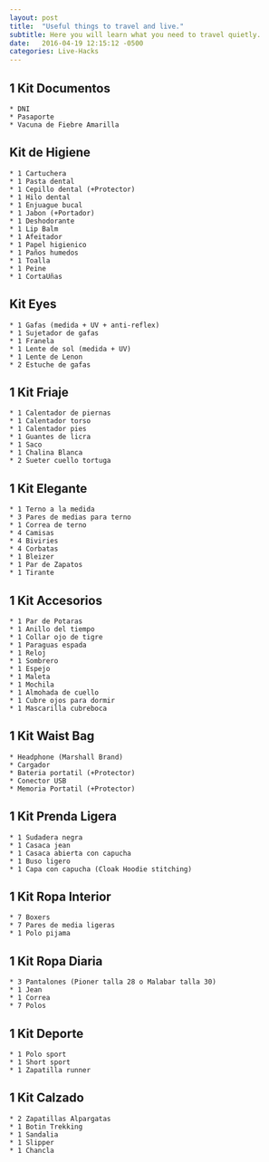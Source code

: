 ```yaml
---
layout: post
title:  "Useful things to travel and live."
subtitle: Here you will learn what you need to travel quietly.
date:   2016-04-19 12:15:12 -0500
categories: Live-Hacks
---
```


## 1 Kit Documentos

    * DNI  
    * Pasaporte  
    * Vacuna de Fiebre Amarilla  

## Kit de Higiene

    * 1 Cartuchera  
    * 1 Pasta dental  
    * 1 Cepillo dental (+Protector)  
    * 1 Hilo dental  
    * 1 Enjuague bucal  
    * 1 Jabon (+Portador)  
    * 1 Deshodorante  
    * 1 Lip Balm  
    * 1 Afeitador  
    * 1 Papel higienico  
    * 1 Paños humedos  
    * 1 Toalla  
    * 1 Peine  
    * 1 CortaUñas  

## Kit Eyes

    * 1 Gafas (medida + UV + anti-reflex)  
    * 1 Sujetador de gafas  
    * 1 Franela  
    * 1 Lente de sol (medida + UV)  
    * 1 Lente de Lenon  
    * 2 Estuche de gafas  

## 1 Kit Friaje

    * 1 Calentador de piernas  
    * 1 Calentador torso  
    * 1 Calentador pies  
    * 1 Guantes de licra  
    * 1 Saco  
    * 1 Chalina Blanca  
    * 2 Sueter cuello tortuga  

## 1 Kit Elegante

    * 1 Terno a la medida  
    * 3 Pares de medias para terno  
    * 1 Correa de terno  
    * 4 Camisas  
    * 4 Biviries  
    * 4 Corbatas  
    * 1 Bleizer  
    * 1 Par de Zapatos  
    * 1 Tirante  

## 1 Kit Accesorios

    * 1 Par de Potaras  
    * 1 Anillo del tiempo  
    * 1 Collar ojo de tigre  
    * 1 Paraguas espada  
    * 1 Reloj  
    * 1 Sombrero  
    * 1 Espejo  
    * 1 Maleta  
    * 1 Mochila  
    * 1 Almohada de cuello  
    * 1 Cubre ojos para dormir  
    * 1 Mascarilla cubreboca  

## 1 Kit Waist Bag

    * Headphone (Marshall Brand)  
    * Cargador  
    * Bateria portatil (+Protector)  
    * Conector USB  
    * Memoria Portatil (+Protector)  

## 1 Kit Prenda Ligera

    * 1 Sudadera negra  
    * 1 Casaca jean  
    * 1 Casaca abierta con capucha  
    * 1 Buso ligero  
    * 1 Capa con capucha (Cloak Hoodie stitching)  

## 1 Kit Ropa Interior

    * 7 Boxers  
    * 7 Pares de media ligeras  
    * 1 Polo pijama  

## 1 Kit Ropa Diaria

    * 3 Pantalones (Pioner talla 28 o Malabar talla 30)  
    * 1 Jean  
    * 1 Correa  
    * 7 Polos  

## 1 Kit Deporte

    * 1 Polo sport  
    * 1 Short sport  
    * 1 Zapatilla runner  

## 1 Kit Calzado

    * 2 Zapatillas Alpargatas  
    * 1 Botin Trekking  
    * 1 Sandalia  
    * 1 Slipper  
    * 1 Chancla  
